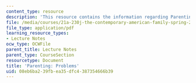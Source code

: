 ```yaml
---
content_type: resource
description: 'This resource contains the information regarding Parenting: Problems.'
file: /media/courses/21a-230j-the-contemporary-american-family-spring-2004/08eb6ba239fbea35dfc4387354666b39_MIT21A_230JS04_parentprob.pdf
file_type: application/pdf
learning_resource_types:
- Lecture Notes
ocw_type: OCWFile
parent_title: Lecture Notes
parent_type: CourseSection
resourcetype: Document
title: 'Parenting: Problems'
uid: 08eb6ba2-39fb-ea35-dfc4-387354666b39
---
```


